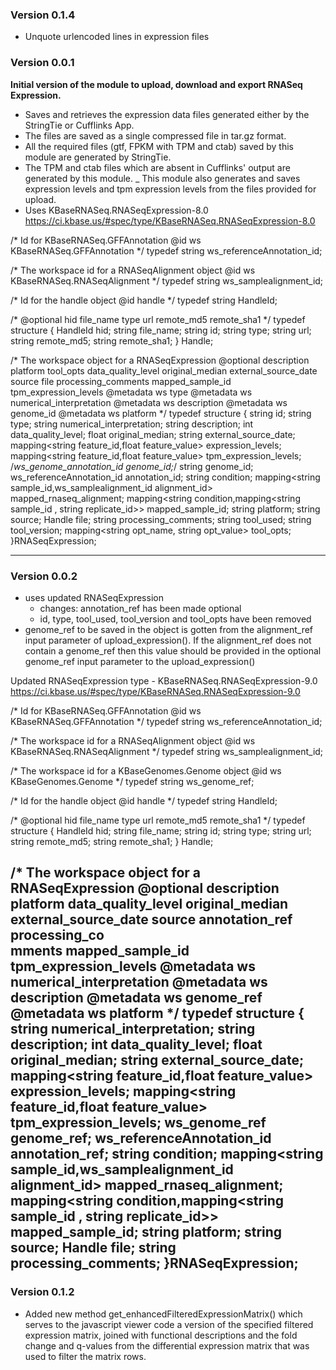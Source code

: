 ### Version 0.1.4
- Unquote urlencoded lines in expression files

### Version 0.0.1
__Initial version of the module to upload, download and export RNASeq Expression.__
- Saves and retrieves the expression data files generated either by the StringTie or Cufflinks App.
- The files are saved as a single compressed file in tar.gz format.
- All the required files (gtf, FPKM with TPM and ctab) saved by this module are generated by StringTie.
- The TPM and ctab files which are absent in Cufflinks' output are generated by this module.
_ This module also generates and saves expression levels and tpm expression levels from the
  files provided for upload.
- Uses KBaseRNASeq.RNASeqExpression-8.0
https://ci.kbase.us/#spec/type/KBaseRNASeq.RNASeqExpression-8.0

/*
Id for KBaseRNASeq.GFFAnnotation
@id ws KBaseRNASeq.GFFAnnotation
*/
typedef string ws_referenceAnnotation_id;

/*
The workspace id for a RNASeqAlignment object
@id ws KBaseRNASeq.RNASeqAlignment
*/
typedef string ws_samplealignment_id;

/*
Id for the handle object
@id handle
*/
typedef string HandleId;

/*
@optional hid file_name type url remote_md5 remote_sha1
*/
typedef structure {
  HandleId hid;
  string file_name;
  string id;
  string type;
  string url;
  string remote_md5;
  string remote_sha1;
} Handle;

/*
The workspace object for a RNASeqExpression
@optional description platform tool_opts data_quality_level original_median external_source_date source file processing_comments mapped_sample_id tpm_expression_levels
@metadata ws type
@metadata ws numerical_interpretation
@metadata ws description
@metadata ws genome_id
@metadata ws platform
*/
typedef structure {
        string id;
        string type;
        string numerical_interpretation;
        string description;
        int data_quality_level;
        float original_median;
        string external_source_date;
        mapping<string feature_id,float feature_value> expression_levels;
        mapping<string feature_id,float feature_value> tpm_expression_levels;
        /*ws_genome_annotation_id genome_id;*/
	    string genome_id;
        ws_referenceAnnotation_id annotation_id;
	    string condition;
	    mapping<string sample_id,ws_samplealignment_id alignment_id> mapped_rnaseq_alignment;
        mapping<string condition,mapping<string sample_id , string replicate_id>> mapped_sample_id;
        string  platform;
        string source;
        Handle file;
        string processing_comments;
        string tool_used;
        string tool_version;
	    mapping<string opt_name, string opt_value> tool_opts;
    }RNASeqExpression;

-----------------------------------------------------------------------------------------------

### Version 0.0.2

- uses updated RNASeqExpression
    - changes: annotation_ref has been made optional
    - id, type, tool_used, tool_version and tool_opts have been removed
- genome_ref to be saved in the object is gotten from the alignment_ref input parameter of
  upload_expression(). If the alignment_ref does not contain a genome_ref then this value
  should be provided in the optional genome_ref input parameter to the upload_expression()

Updated RNASeqExpression type - KBaseRNASeq.RNASeqExpression-9.0
https://ci.kbase.us/#spec/type/KBaseRNASeq.RNASeqExpression-9.0

/*
Id for KBaseRNASeq.GFFAnnotation
@id ws KBaseRNASeq.GFFAnnotation
*/
typedef string ws_referenceAnnotation_id;

/*
The workspace id for a RNASeqAlignment object
@id ws KBaseRNASeq.RNASeqAlignment
*/
typedef string ws_samplealignment_id;

/*
  The workspace id for a KBaseGenomes.Genome object
  @id ws KBaseGenomes.Genome
*/
typedef string ws_genome_ref;

/*
Id for the handle object
@id handle
*/
typedef string HandleId;

/*
@optional hid file_name type url remote_md5 remote_sha1
*/
typedef structure {
  HandleId hid;
  string file_name;
  string id;
  string type;
  string url;
  string remote_md5;
  string remote_sha1;
} Handle;

/*
  The workspace object for a RNASeqExpression
  @optional description platform data_quality_level original_median external_source_date source annotation_ref processing_co\
mments mapped_sample_id tpm_expression_levels
  @metadata ws numerical_interpretation
  @metadata ws description
  @metadata ws genome_ref
  @metadata ws platform
*/
typedef structure {
        string numerical_interpretation;
        string description;
        int data_quality_level;
        float original_median;
        string external_source_date;
        mapping<string feature_id,float feature_value> expression_levels;
        mapping<string feature_id,float feature_value> tpm_expression_levels;
        ws_genome_ref genome_ref;
        ws_referenceAnnotation_id annotation_ref;
	    string condition;
	    mapping<string sample_id,ws_samplealignment_id alignment_id> mapped_rnaseq_alignment;
        mapping<string condition,mapping<string sample_id , string replicate_id>> mapped_sample_id;
        string  platform;
        string source;
        Handle file;
        string processing_comments;
}RNASeqExpression;
-----------------------------------------------------------------------------------------

### Version 0.1.2

 - Added new method get_enhancedFilteredExpressionMatrix() which serves to the javascript viewer code a version of the specified filtered expression matrix, joined with functional descriptions and the fold change and q-values from the differential expression matrix that was used to filter the matrix rows.
